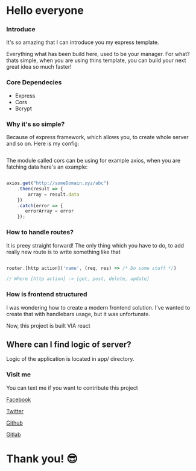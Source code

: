 # Hello everyone

### Introduce 
<p> It's so amazing that I can introduce you my express template.

Everything what has been build here, used to be your manager. For what?
thats simple, when you are using thins template, you can build your 
next great idea so much faster! </p>

### Core Dependecies
- Express
- Cors
- Bcrypt

### Why it's so simple?

Because of express framework, which allows you, to create whole 
server and so on. Here is my config:

````javascript

````
The module called cors can be using for example axios, when you are
fatching data here's an example:

````javascript

axios.get("http://someDomain.xyz/abc")
    .then(result => {
        array = result.data
    })
    .catch(error => {
       errorArray = error
    });

````

### How to handle routes?
It is preey straight forward! The only thing which you have to do, to add really new route
is to write something like that

```javascript

router.[http action]('name', (req, res) => /* Do some stuff */)

// Where [http action] -> [get, post, delete, update]

```
### How is frontend structured

I was wondering how to create a modern frontend solution. 
I've wanted to create that with handlebars usage, but it was unfortunate.

Now, this project is built VIA react

## Where can I find logic of server? 
Logic of the application is located in app/ directory.

### Visit me
You can text me if you want to contribute this project

[Facebook](https://www.facebook.com/bartosz.pazdur.1)

[Twitter](https://www.twitter.com/BartoszPazdur)

[Github](https://www.github.com/BrittleHeart)

[Gitlab](https://www.gitlab.com/BrittleHeart)

# Thank you! 😎
